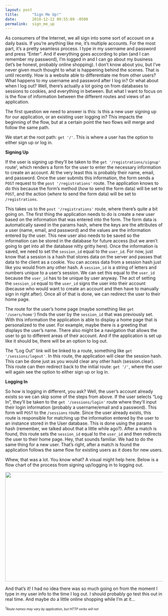 ```yaml
---
layout: post
title:      "Sign Me Up!"
date:       2018-12-12 09:55:09 -0500
permalink:  sign_me_up
---
```



As consumers of the Internet, we all sign into some sort of account on a daily basis. If you’re anything like me, it’s multiple accounts. For the most part, it’s a pretty seamless process. I type in my username and password and press “Enter”. And if everything goes according to plan (and I can remember my password), I’m logged in and I can go about my business (let’s be honest, probably online shopping). I don’t know about you, but I’ve never given much thought to what is happening behind the scenes. That is until recently. How is a website able to differentiate me from other users? What happens to my username and password after I log in? Or what about when I log out? Well, there’s actually a lot going on from databases to sessions to cookies, and everything in between. But what I want to focus on is the flow of information between the different routes and views of an application.

The first question we need to answer is this: Is this a new user signing up for our application, or an existing user logging in? This impacts the beginning of the flow, but at a certain point the two flows will merge and follow the same path.

We start at the root path: `get '/'`. This is where a user has the option to either sign up or log in.

**Signing Up**

If the user is signing up they’ll be taken to the `get '/registrations/signup'` route<font size="-2"><sup>1</sup></font>, which renders a form for the user to enter the necessary information to create an account. At the very least this is probably their name, email, and password. Once the user submits this information, the form sends a `POST` request to the `post '/registrations'` route. The application knows to do this because the form’s method (*how* to send the form data) will be set to `POST`, and the action (*where* to send the form data) will be set to `/registrations`.

This takes us to the `post '/registrations'` route, where there’s quite a bit going on. The first thing the application needs to do is create a new user based on the information that was entered into the form. The form data is automatically saved in the params hash, where the keys are the attributes of a user (name, email, and password) and the values are the information entered by the user. This new user also needs to be saved so the information can be stored in the database for future access (but we aren’t going to get into all the database nitty gritty here). Once the information is saved, we need to set the `session_id` equal to the `user_id`. For now, just know that a session is a hash that stores data on the server and passes that data to the client as a cookie. You can access data from a session hash just like you would from any other hash. A `session_id` is a string of letters and numbers unique to a user’s session. We can set this equal to the `user_id` because the `user_id` has to be unique by user anyway. The act of setting the `session_id` equal to the `user_id` signs the user into their account (because who would want to create an account and then have to manually sign in right after). Once all of that is done, we can redirect the user to their home page.

The route for the user’s home page (maybe something like `get '/users/home'`) finds the user by the `session_id` that was previously set. With this information the application is able to display a home page that is personalized to the user. For example, maybe there is a greeting that displays the user’s name. There also might be a navigation that allows the user to go to different areas of their account. And if the application is set up like it should be, there will be an option to log out.

The “Log Out” link will be linked to a route, something like `get '/sessions/logout'`. In this route, the application will clear the session hash. This can be done just as you would clear any other hash (session.clear). This route can then redirect back to the initial route: `get '/'`, where the user will again see the option to either sign up or log in.

**Logging In**

So how is logging in different, you ask? Well, the user’s account already exists so we can skip some of the steps from above. If the user selects “Log In”, they’ll be taken to the `get '/sessions/login'` route where they’ll input their login information (probably a username/email and a password). This form will `POST` to the `/sessions` route. Since the user already exists, this route is responsible for matching up the information entered by the user to an instance stored in the User database. This is done using the params hash (remember, we talked about that a little while ago?). After a match is found, this route sets the `session_id` equal to the `user_id` and then redirects the user to their home page. Hey, that sounds familiar. We had to do the same thing for a new user. That’s right, after a match is found the application follows the same flow for existing users as it does for new users.

Whew, that was a lot. You know what? A visual might help here. Below is a flow chart of the process from signing up/logging in to logging out.


<img src="https://c1.staticflickr.com/5/4839/46237144242_c74a7778ac_o.jpg" width="960" height="350">


And that’s it! I had no idea there was so much going on from the moment I type in my user info to the time I log out. I should probably go test this out in real time. And maybe do a little online shopping while I’m at it…

*<font size="-2"><sup>1</sup>Route names may vary by application, but HTTP verbs will not*</font>
